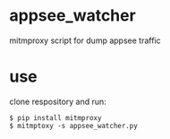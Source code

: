# appsee_watcher
mitmproxy script for dump appsee traffic

# use
clone respository and run:
```
$ pip install mitmproxy
$ mitmptoxy -s appsee_watcher.py
```
